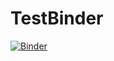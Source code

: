 # TestBinder
[![Binder](https://mybinder.org/badge_logo.svg)](https://mybinder.org/v2/gh/MrStrain/TestBinder/HEAD)
